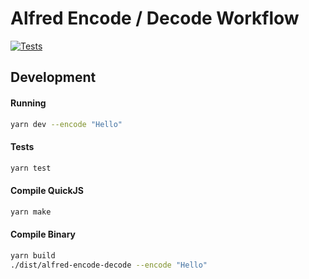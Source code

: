 # Alfred Encode / Decode Workflow

[![Tests](https://github.com/levibuzolic/alfred-encode-decode/actions/workflows/test.yml/badge.svg)](https://github.com/levibuzolic/alfred-encode-decode/actions/workflows/test.yml)

## Development

#### Running

```bash
yarn dev --encode "Hello"
```

#### Tests

```bash
yarn test
```

#### Compile QuickJS

```bash
yarn make
```

#### Compile Binary

```bash
yarn build
./dist/alfred-encode-decode --encode "Hello"
```
